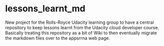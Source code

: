 # lessons_learnt_md

New project for the Rolls-Royce Udacity learning group to have a central repository to keep lessons learnt from the Udacity cloud developer course.
Basically treating this repository as a bit of Wiki to then eventually migrate the markdown files over to the appsrrna web page.
